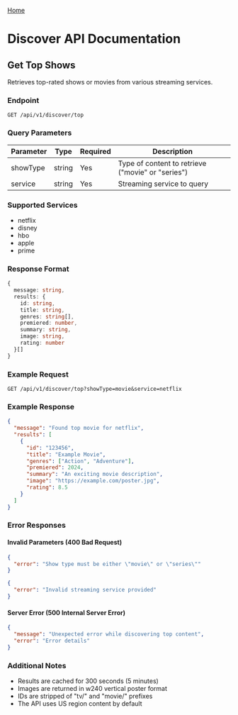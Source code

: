 [Home](../README.md)

# Discover API Documentation

## Get Top Shows

Retrieves top-rated shows or movies from various streaming services.

### Endpoint

```
GET /api/v1/discover/top
```

### Query Parameters

| Parameter | Type   | Required | Description                                       |
| --------- | ------ | -------- | ------------------------------------------------- |
| showType  | string | Yes      | Type of content to retrieve ("movie" or "series") |
| service   | string | Yes      | Streaming service to query                        |

### Supported Services

- netflix
- disney
- hbo
- apple
- prime

### Response Format

```typescript
{
  message: string,
  results: {
    id: string,
    title: string,
    genres: string[],
    premiered: number,
    summary: string,
    image: string,
    rating: number
  }[]
}
```

### Example Request

```
GET /api/v1/discover/top?showType=movie&service=netflix
```

### Example Response

```json
{
  "message": "Found top movie for netflix",
  "results": [
    {
      "id": "123456",
      "title": "Example Movie",
      "genres": ["Action", "Adventure"],
      "premiered": 2024,
      "summary": "An exciting movie description",
      "image": "https://example.com/poster.jpg",
      "rating": 8.5
    }
  ]
}
```

### Error Responses

#### Invalid Parameters (400 Bad Request)

```json
{
  "error": "Show type must be either \"movie\" or \"series\""
}
```

```json
{
  "error": "Invalid streaming service provided"
}
```

#### Server Error (500 Internal Server Error)

```json
{
  "message": "Unexpected error while discovering top content",
  "error": "Error details"
}
```

### Additional Notes

- Results are cached for 300 seconds (5 minutes)
- Images are returned in w240 vertical poster format
- IDs are stripped of "tv/" and "movie/" prefixes
- The API uses US region content by default
